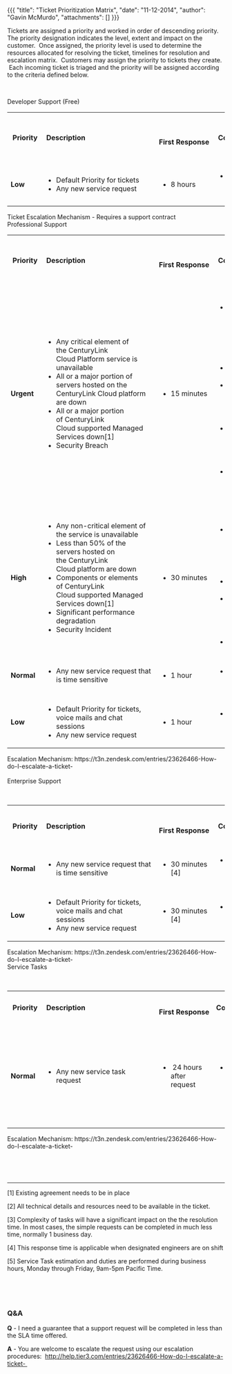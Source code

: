{{{
  "title": "Ticket Prioritization Matrix",
  "date": "11-12-2014",
  "author": "Gavin McMurdo",
  "attachments": []
}}}

<p>Tickets are assigned a priority and worked in order of descending priority.&nbsp; The priority designation indicates the level, extent and impact on the customer. &nbsp;Once assigned, the priority level is used to determine the resources allocated for
  resolving the ticket, timelines for resolution and escalation matrix. &nbsp;Customers may assign the priority to tickets they create.&nbsp; &nbsp;Each incoming ticket is triaged and the priority will be assigned according to the criteria defined below.</p>
<p>&nbsp;</p>
Developer Support (Free)
<table>
  <tbody>
    <tr>
      <td>
        <p><strong>&nbsp;Priority</strong>
        </p>
      </td>
      <td>
        <p><strong>&nbsp;Description&nbsp;&nbsp;&nbsp;&nbsp;&nbsp;&nbsp;&nbsp;&nbsp;&nbsp;&nbsp;&nbsp;&nbsp;&nbsp;&nbsp;&nbsp;&nbsp;&nbsp;&nbsp;&nbsp;&nbsp;&nbsp;&nbsp;&nbsp;&nbsp;&nbsp;&nbsp;&nbsp;&nbsp;&nbsp;&nbsp;&nbsp;&nbsp;&nbsp;&nbsp;&nbsp;&nbsp;</strong>
        </p>
      </td>
      <td>
        <p><strong>&nbsp; First&nbsp;</strong><strong>Response</strong>
        </p>
      </td>
      <td>
        <p><strong>&nbsp;Communication</strong>
        </p>
      </td>
      <td>
        <p><strong>&nbsp;Email to create ticket</strong>
        </p>
      </td>
      <td>
        <p><strong>&nbsp; Target Restoration SLA Time [2]</strong>
        </p>
      </td>
    </tr>
    <tr>
      <td>
        <p><strong>Low</strong>
        </p>
      </td>
      <td>
        <ul>
          <li>Default Priority for tickets&nbsp;</li>
          <li>Any new service request</li>
        </ul>
      </td>
      <td>
        <ul>
          <li>8 hours</li>
        </ul>
      </td>
      <td>
        <ul>
          <li>&nbsp;Ticket entry updated every 2 days</li>
        </ul>
      </td>
      <td>
        <ul>
          <li><a href="mailto:noc@t3n.zendesk.com" target="_blank">noc@t3n.zendesk.com</a>&nbsp;&nbsp;</li>
        </ul>
      </td>
      <td>
        <ul>
          <li>8 business days [3]</li>
        </ul>
      </td>
    </tr>
  </tbody>
</table>
<div>Ticket Escalation Mechanism - Requires a support contract &nbsp;</div>
<div>
  Professional Support&nbsp;
  <table>
    <tbody>
      <tr>
        <td>
          <p><strong>&nbsp;Priority</strong>
          </p>
        </td>
        <td>
          <p><strong>&nbsp;Description&nbsp;&nbsp;&nbsp;&nbsp;&nbsp;&nbsp;&nbsp;&nbsp;&nbsp;&nbsp;&nbsp;&nbsp;&nbsp;&nbsp;&nbsp;&nbsp;&nbsp;&nbsp;&nbsp;&nbsp;&nbsp;&nbsp;&nbsp;&nbsp;&nbsp;&nbsp;&nbsp;&nbsp;&nbsp;&nbsp;&nbsp;&nbsp;&nbsp;&nbsp;&nbsp;&nbsp;</strong>
          </p>
        </td>
        <td>
          <p><strong>&nbsp; First&nbsp;</strong><strong>Response</strong>
          </p>
        </td>
        <td>
          <p><strong>&nbsp;Communication</strong>
          </p>
        </td>
        <td>
          <p><strong>&nbsp;Email to create ticket</strong>
          </p>
        </td>
        <td>
          <p><strong>&nbsp; Target Restoration SLA Time [2]</strong>
          </p>
        </td>
      </tr>
      <tr>
        <td>
          <p><strong>Urgent</strong>
          </p>
        </td>
        <td>
          <ul>
            <li>Any critical element of the&nbsp;CenturyLink Cloud&nbsp;Platform service is unavailable</li>
            <li>All or a major portion of servers hosted on the CenturyLink Cloud platform are down</li>
            <li>All or a major portion of&nbsp;CenturyLink Cloud&nbsp;supported Managed Services down[1]</li>
            <li>Security Breach</li>
          </ul>
        </td>
        <td>
          <ul>
            <li>15 minutes</li>
          </ul>
        </td>
        <td>&nbsp;
          <br />
          <ul>
            <li>Updates to all impacted customers and company-all every 30 minutes</li>
            <li>Status page updated</li>
            <li>CenturyLink Cloud&nbsp;- Dedicated Internal Whiteboard</li>
            <li>Customer facing &amp;&nbsp;CenturyLink Cloud&nbsp;- Ticket Entry</li>
            <li>cloud-pulse whiteboard updates</li>
          </ul>
        </td>
        <td>
          <ul>
            <li><a href="mailto:urgent@t3n.zendesk.com" target="_blank">urgent@t3n.zendesk.com</a>
            </li>
          </ul>
        </td>
        <td>
          <ul>
            <li>4&nbsp;hours</li>
          </ul>
        </td>
      </tr>
      <tr>
        <td>
          <p><strong>High</strong>
          </p>
        </td>
        <td>
          <ul>
            <li>Any non-critical element of the service is unavailable</li>
            <li>Less than 50% of the servers hosted on the&nbsp;CenturyLink Cloud&nbsp;platform are down</li>
            <li>Components or elements of&nbsp;CenturyLink Cloud&nbsp;supported Managed Services down[1]</li>
            <li>Significant performance degradation</li>
            <li>Security Incident</li>
          </ul>
        </td>
        <td>
          <ul>
            <li>30 minutes</li>
          </ul>
        </td>
        <td>
          <p>&nbsp;</p>
          <ul>
            <li>Updates to all impacted customers and company-all hourly</li>
            <li>Status page updated</li>
            <li>CenturyLink Cloud&nbsp;- Dedicated Internal Whiteboard</li>
            <li>Ticket Entry</li>
          </ul>
        </td>
        <td>
          <ul>
            <li><a href="mailto:high@t3n.zendesk.com" target="_blank">high@t3n.zendesk.com</a>
            </li>
          </ul>
        </td>
        <td>
          <ul>
            <li>8&nbsp;hours</li>
          </ul>
        </td>
      </tr>
      <tr>
        <td>
          <p><strong>Normal</strong>
          </p>
        </td>
        <td>
          <ul>
            <li>Any new service request that is time sensitive&nbsp;</li>
          </ul>
        </td>
        <td>
          <ul>
            <li>1 hour</li>
          </ul>
        </td>
        <td>
          <ul>
            <li>&nbsp;Ticket entry updated daily</li>
          </ul>
        </td>
        <td>
          <ul>
            <li>shared_n@t3n.zendesk.com</li>
          </ul>
        </td>
        <td>
          <ul>
            <li>5 business days [3]</li>
          </ul>
        </td>
      </tr>
      <tr>
        <td>
          <p><strong>Low</strong>
          </p>
        </td>
        <td>
          <ul>
            <li>Default Priority for tickets, voice mails and chat sessions&nbsp;</li>
            <li>Any new service request</li>
          </ul>
        </td>
        <td>
          <ul>
            <li>1 hour</li>
          </ul>
        </td>
        <td>
          <ul>
            <li>&nbsp;Ticket entry updated every 2 days</li>
          </ul>
        </td>
        <td>
          <ul>
            <li>shared_l@t3n.zendesk.com&nbsp;&nbsp;</li>
          </ul>
        </td>
        <td>
          <ul>
            <li>8 business days [3]</li>
          </ul>
        </td>
      </tr>
    </tbody>
  </table>
  <div></div>
  <div>Escalation Mechanism:&nbsp;https://t3n.zendesk.com/entries/23626466-How-do-I-escalate-a-ticket-&nbsp;</div>
  <div>
    <br />
    <div>
      Enterprise Support
      <p>&nbsp;</p>
      <table>
        <tbody>
          <tr>
            <td>
              <p><strong>&nbsp;Priority</strong>
              </p>
            </td>
            <td>
              <p><strong>&nbsp;Description&nbsp;&nbsp;&nbsp;&nbsp;&nbsp;&nbsp;&nbsp;&nbsp;&nbsp;&nbsp;&nbsp;&nbsp;&nbsp;&nbsp;&nbsp;&nbsp;&nbsp;&nbsp;&nbsp;&nbsp;&nbsp;&nbsp;&nbsp;&nbsp;&nbsp;&nbsp;&nbsp;&nbsp;&nbsp;&nbsp;&nbsp;&nbsp;&nbsp;&nbsp;&nbsp;&nbsp;</strong>
              </p>
            </td>
            <td>
              <p><strong>&nbsp; First&nbsp;</strong><strong>Response</strong>
              </p>
            </td>
            <td>
              <p><strong>&nbsp;Communication</strong>
              </p>
            </td>
            <td>
              <p><strong>&nbsp;Email to create ticket</strong>
              </p>
            </td>
            <td>
              <p><strong>&nbsp; Target Restoration SLA Time [2]</strong>
              </p>
            </td>
          </tr>
          <tr>
            <td>
              <p><strong>Normal</strong>
              </p>
            </td>
            <td>
              <ul>
                <li>Any new service request that is time sensitive&nbsp;</li>
              </ul>
            </td>
            <td>
              <ul>
                <li>30 minutes [4]</li>
              </ul>
            </td>
            <td>
              <ul>
                <li>&nbsp;Ticket entry updated daily</li>
              </ul>
            </td>
            <td>
              <ul>
                <li>[customerspecific]@t3n.zendesk.com</li>
              </ul>
            </td>
            <td>
              <ul>
                <li>1&nbsp;business&nbsp;day [3]</li>
              </ul>
            </td>
          </tr>
          <tr>
            <td>
              <p><strong>Low</strong>
              </p>
            </td>
            <td>
              <ul>
                <li>Default Priority for tickets, voice mails and chat sessions&nbsp;</li>
                <li>Any new service request</li>
              </ul>
            </td>
            <td>
              <ul>
                <li>30 minutes [4]</li>
              </ul>
            </td>
            <td>
              <ul>
                <li>&nbsp;Ticket entry updated daily</li>
              </ul>
            </td>
            <td>
              <ul>
                <li>[customerspecific]@t3n.zendesk.com</li>
              </ul>
            </td>
            <td>
              <ul>
                <li>1&nbsp;business&nbsp;day [3]</li>
              </ul>
            </td>
          </tr>
        </tbody>
      </table>
      <div>
        <div>Escalation Mechanism:&nbsp;https://t3n.zendesk.com/entries/23626466-How-do-I-escalate-a-ticket-&nbsp;</div>
        <div>
          Service Tasks
          <p>&nbsp;</p>
          <table>
            <tbody>
              <tr>
                <td>
                  <p><strong>&nbsp;Priority</strong>
                  </p>
                </td>
                <td>
                  <p><strong>&nbsp;Description&nbsp;&nbsp;&nbsp;&nbsp;&nbsp;&nbsp;&nbsp;&nbsp;&nbsp;&nbsp;&nbsp;&nbsp;&nbsp;&nbsp;&nbsp;&nbsp;&nbsp;&nbsp;&nbsp;&nbsp;&nbsp;&nbsp;&nbsp;&nbsp;&nbsp;&nbsp;&nbsp;&nbsp;&nbsp;&nbsp;&nbsp;&nbsp;&nbsp;&nbsp;&nbsp;&nbsp;</strong>
                  </p>
                </td>
                <td>
                  <p><strong>&nbsp; First&nbsp;</strong><strong>Response</strong>
                  </p>
                </td>
                <td>
                  <p><strong>Communication</strong>
                  </p>
                </td>
                <td>
                  <p><strong>&nbsp; Availability [5]</strong>
                  </p>
                </td>
                <td>
                  <p><strong>&nbsp;Email to create ticket</strong>
                  </p>
                </td>
              </tr>
              <tr>
                <td>
                  <p><strong>Normal</strong>
                  </p>
                </td>
                <td>
                  <ul>
                    <li>Any new service task request</li>
                  </ul>
                </td>
                <td>
                  <ul>
                    <li>&nbsp;24 hours after request</li>
                  </ul>
                </td>
                <td>
                  <ul>
                    <li>Ticket entry updated daily</li>
                  </ul>
                </td>
                <td>
                  <ul>
                    <li>Completed Monday through Friday during business hours, 9am-5pm Pacific Time</li>
                  </ul>
                </td>
                <td>
                  <ul>
                    <li>servicetasks@t3n.zendesk.com</li>
                  </ul>
                </td>
              </tr>
            </tbody>
          </table>
          <div>Escalation Mechanism:&nbsp;https://t3n.zendesk.com/entries/23626466-How-do-I-escalate-a-ticket-&nbsp;</div>
          <div></div>
        </div>
        <p>&nbsp;</p>
      </div>
    </div>
  </div>
</div>
<div>
  <br />
  <hr />
  <div>
    <p>[1] Existing agreement needs to be in place</p>
    <p>[2] All technical details and resources need to be available in the ticket.&nbsp;</p>
    <p>[3] Complexity of tasks will have a significant impact on the the resolution time. In most cases, the simple requests can be completed in much less time, normally 1 business day.</p>
    <p>[4] This response time is applicable when designated engineers are on shift</p>
    <p>[5] Service Task estimation and duties are performed during business hours, Monday through Friday, 9am-5pm Pacific Time.</p>
    <p>&nbsp;</p>
    <p>&nbsp;</p>
    <h3>Q&amp;A</h3>
    <p><strong>Q</strong>&nbsp;- I need a guarantee that a support request will be completed in less than the SLA time offered.</p>
    <p><strong>A</strong>&nbsp;- You are welcome to escalate the request using our escalation procedures: &nbsp;<a href="http://help.tier3.com/entries/23626466-How-do-I-escalate-a-ticket-" target="_blank">http://help.tier3.com/entries/23626466-How-do-I-escalate-a-ticket-&nbsp;</a>&nbsp;&nbsp;</p>
    <p>&nbsp;</p>
    <p>&nbsp;</p>
    <p>&nbsp;</p>
    <p>&nbsp;</p>
    <p>&nbsp;</p>
    <p>&nbsp;</p>
    <p>&nbsp;</p>
  </div>
</div>
